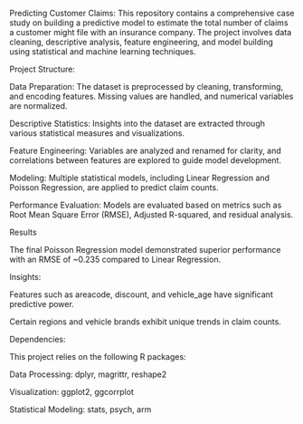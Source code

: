 Predicting Customer Claims:
This repository contains a comprehensive case study on building a predictive model to estimate the total number of claims a customer might file with an insurance company. The project involves data cleaning, descriptive analysis, feature engineering, and model building using statistical and machine learning techniques.


Project Structure:

Data Preparation: The dataset is preprocessed by cleaning, transforming, and encoding features. Missing values are handled, and numerical variables are normalized.

Descriptive Statistics: Insights into the dataset are extracted through various statistical measures and visualizations.

Feature Engineering: Variables are analyzed and renamed for clarity, and correlations between features are explored to guide model development.

Modeling: Multiple statistical models, including Linear Regression and Poisson Regression, are applied to predict claim counts.

Performance Evaluation: Models are evaluated based on metrics such as Root Mean Square Error (RMSE), Adjusted R-squared, and residual analysis. 

Results

The final Poisson Regression model demonstrated superior performance with an RMSE of ~0.235 compared to Linear Regression.

Insights:

Features such as areacode, discount, and vehicle_age have significant predictive power.

Certain regions and vehicle brands exhibit unique trends in claim counts.


Dependencies:

This project relies on the following R packages:

Data Processing: dplyr, magrittr, reshape2

Visualization: ggplot2, ggcorrplot

Statistical Modeling: stats, psych, arm
